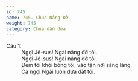 ```yaml
---
id: 745
name: 745. Chúa Nâng Đỡ
weight: 745
category: Chúa dẫn đưa
---
```

<dl><dt>Câu 1:</dt><dd data-verse="1">Ngợi Jê-sus! Ngài nâng đỡ tôi. <br/>Ngợi Jê-sus! Ngài nâng đỡ tôi. <br/>Đem tôi khỏi bóng tối, vào tận nơi sáng láng. <br/>Ca ngợi Ngài luôn đưa dắt tôi. </dd></dl>
